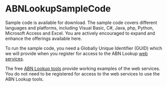 # ABNLookupSampleCode
Sample code is available for download.  The sample code covers different languages and platforms, including Visual Basic, C#, Java, php, Python, Microsoft Access and Excel. You are actively encouraged to expand and enhance the offerings available here.  

To run the sample code, you need a Globally Unique Identifier (GUID) which we will provide when you register for access to the ABN Lookup [web services](https://abr.business.gov.au/Tools/WebServices). 

The free [ABN Lookup tools](https://abr.business.gov.au/Tools/AbnLookup) provide working examples of the web services. You do not need to be registered for access to the web services to use the ABN Lookup tools. 

